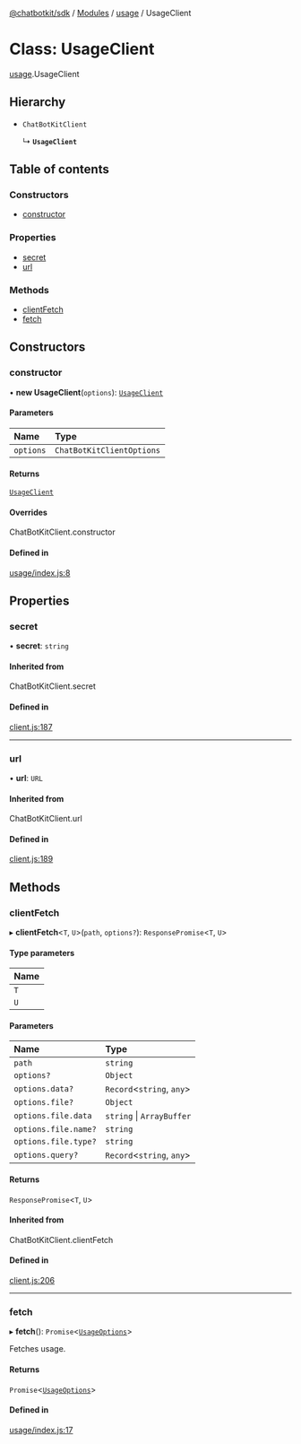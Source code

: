 [@chatbotkit/sdk](../README.md) / [Modules](../modules.md) / [usage](../modules/usage.md) / UsageClient

# Class: UsageClient

[usage](../modules/usage.md).UsageClient

## Hierarchy

- `ChatBotKitClient`

  ↳ **`UsageClient`**

## Table of contents

### Constructors

- [constructor](usage.UsageClient.md#constructor)

### Properties

- [secret](usage.UsageClient.md#secret)
- [url](usage.UsageClient.md#url)

### Methods

- [clientFetch](usage.UsageClient.md#clientfetch)
- [fetch](usage.UsageClient.md#fetch)

## Constructors

### constructor

• **new UsageClient**(`options`): [`UsageClient`](usage.UsageClient.md)

#### Parameters

| Name | Type |
| :------ | :------ |
| `options` | `ChatBotKitClientOptions` |

#### Returns

[`UsageClient`](usage.UsageClient.md)

#### Overrides

ChatBotKitClient.constructor

#### Defined in

[usage/index.js:8](https://github.com/chatbotkit/node-sdk/blob/ae269f9/packages/sdk/src/usage/index.js#L8)

## Properties

### secret

• **secret**: `string`

#### Inherited from

ChatBotKitClient.secret

#### Defined in

[client.js:187](https://github.com/chatbotkit/node-sdk/blob/ae269f9/packages/sdk/src/client.js#L187)

___

### url

• **url**: `URL`

#### Inherited from

ChatBotKitClient.url

#### Defined in

[client.js:189](https://github.com/chatbotkit/node-sdk/blob/ae269f9/packages/sdk/src/client.js#L189)

## Methods

### clientFetch

▸ **clientFetch**\<`T`, `U`\>(`path`, `options?`): `ResponsePromise`\<`T`, `U`\>

#### Type parameters

| Name |
| :------ |
| `T` |
| `U` |

#### Parameters

| Name | Type |
| :------ | :------ |
| `path` | `string` |
| `options?` | `Object` |
| `options.data?` | `Record`\<`string`, `any`\> |
| `options.file?` | `Object` |
| `options.file.data` | `string` \| `ArrayBuffer` |
| `options.file.name?` | `string` |
| `options.file.type?` | `string` |
| `options.query?` | `Record`\<`string`, `any`\> |

#### Returns

`ResponsePromise`\<`T`, `U`\>

#### Inherited from

ChatBotKitClient.clientFetch

#### Defined in

[client.js:206](https://github.com/chatbotkit/node-sdk/blob/ae269f9/packages/sdk/src/client.js#L206)

___

### fetch

▸ **fetch**(): `Promise`\<[`UsageOptions`](../modules/usage_v1.md#usageoptions)\>

Fetches usage.

#### Returns

`Promise`\<[`UsageOptions`](../modules/usage_v1.md#usageoptions)\>

#### Defined in

[usage/index.js:17](https://github.com/chatbotkit/node-sdk/blob/ae269f9/packages/sdk/src/usage/index.js#L17)
